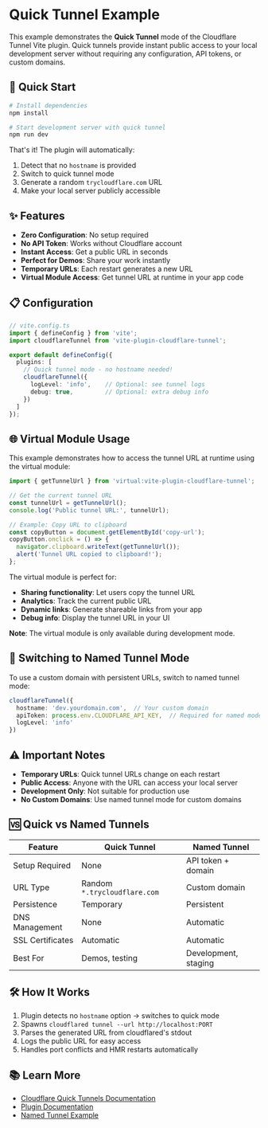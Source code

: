 # Quick Tunnel Example

This example demonstrates the **Quick Tunnel** mode of the Cloudflare Tunnel Vite plugin. Quick tunnels provide instant public access to your local development server without requiring any configuration, API tokens, or custom domains.

## 🚀 Quick Start

```bash
# Install dependencies
npm install

# Start development server with quick tunnel
npm run dev
```

That's it! The plugin will automatically:
1. Detect that no `hostname` is provided
2. Switch to quick tunnel mode
3. Generate a random `trycloudflare.com` URL
4. Make your local server publicly accessible

## ✨ Features

- **Zero Configuration**: No setup required
- **No API Token**: Works without Cloudflare account
- **Instant Access**: Get a public URL in seconds
- **Perfect for Demos**: Share your work instantly
- **Temporary URLs**: Each restart generates a new URL
- **Virtual Module Access**: Get tunnel URL at runtime in your app code

## 📋 Configuration

```typescript
// vite.config.ts
import { defineConfig } from 'vite';
import cloudflareTunnel from 'vite-plugin-cloudflare-tunnel';

export default defineConfig({
  plugins: [
    // Quick tunnel mode - no hostname needed!
    cloudflareTunnel({
      logLevel: 'info',    // Optional: see tunnel logs
      debug: true,         // Optional: extra debug info
    })
  ]
});
```

## 🌐 Virtual Module Usage

This example demonstrates how to access the tunnel URL at runtime using the virtual module:

```javascript
import { getTunnelUrl } from 'virtual:vite-plugin-cloudflare-tunnel';

// Get the current tunnel URL
const tunnelUrl = getTunnelUrl();
console.log('Public tunnel URL:', tunnelUrl);

// Example: Copy URL to clipboard
const copyButton = document.getElementById('copy-url');
copyButton.onclick = () => {
  navigator.clipboard.writeText(getTunnelUrl());
  alert('Tunnel URL copied to clipboard!');
};
```

The virtual module is perfect for:
- **Sharing functionality**: Let users copy the tunnel URL
- **Analytics**: Track the current public URL
- **Dynamic links**: Generate shareable links from your app
- **Debug info**: Display the tunnel URL in your UI

**Note**: The virtual module is only available during development mode.

## 🔄 Switching to Named Tunnel Mode

To use a custom domain with persistent URLs, switch to named tunnel mode:

```typescript
cloudflareTunnel({
  hostname: 'dev.yourdomain.com',  // Your custom domain
  apiToken: process.env.CLOUDFLARE_API_KEY,  // Required for named mode
  logLevel: 'info'
})
```

## ⚠️ Important Notes

- **Temporary URLs**: Quick tunnel URLs change on each restart
- **Public Access**: Anyone with the URL can access your local server
- **Development Only**: Not suitable for production use
- **No Custom Domains**: Use named tunnel mode for custom domains

## 🆚 Quick vs Named Tunnels

| Feature | Quick Tunnel | Named Tunnel |
|---------|-------------|--------------|
| Setup Required | None | API token + domain |
| URL Type | Random `*.trycloudflare.com` | Custom domain |
| Persistence | Temporary | Persistent |
| DNS Management | None | Automatic |
| SSL Certificates | Automatic | Automatic |
| Best For | Demos, testing | Development, staging |

## 🛠️ How It Works

1. Plugin detects no `hostname` option → switches to quick mode
2. Spawns `cloudflared tunnel --url http://localhost:PORT`
3. Parses the generated URL from cloudflared's stdout
4. Logs the public URL for easy access
5. Handles port conflicts and HMR restarts automatically

## 📚 Learn More

- [Cloudflare Quick Tunnels Documentation](https://developers.cloudflare.com/cloudflare-one/connections/connect-networks/get-started/tunnel-useful-terms/)
- [Plugin Documentation](../../README.md)
- [Named Tunnel Example](../basic-vite-app/)